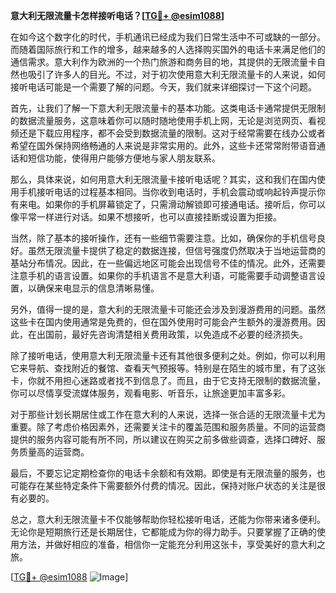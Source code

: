 **意大利无限流量卡怎样接听电话？[[TG💪+ @esim1088](https://t.me/s/esim1088)]**

在如今这个数字化的时代，手机通讯已经成为我们日常生活中不可或缺的一部分。而随着国际旅行和工作的增多，越来越多的人选择购买国外的电话卡来满足他们的通信需求。意大利作为欧洲的一个热门旅游和商务目的地，其提供的无限流量卡自然也吸引了许多人的目光。不过，对于初次使用意大利无限流量卡的人来说，如何接听电话可能是一个需要了解的问题。今天，我们就来详细探讨一下这个问题。

首先，让我们了解一下意大利无限流量卡的基本功能。这类电话卡通常提供无限制的数据流量服务，这意味着你可以随时随地使用手机上网，无论是浏览网页、看视频还是下载应用程序，都不会受到数据流量的限制。这对于经常需要在线办公或者希望在国外保持网络畅通的人来说是非常实用的。此外，这些卡还常常附带语音通话和短信功能，使得用户能够方便地与家人朋友联系。

那么，具体来说，如何用意大利无限流量卡接听电话呢？其实，这和我们在国内使用手机接听电话的过程基本相同。当你收到电话时，手机会震动或响起铃声提示你有来电。如果你的手机屏幕锁定了，只需滑动解锁即可接通电话。接听后，你可以像平常一样进行对话。如果不想接听，也可以直接挂断或设置为拒接。

当然，除了基本的接听操作，还有一些细节需要注意。比如，确保你的手机信号良好。虽然无限流量卡提供了稳定的数据连接，但信号强度仍然取决于当地运营商的基站分布情况。因此，在一些偏远地区可能会出现信号不佳的情况。此外，还需要注意手机的语言设置。如果你的手机语言不是意大利语，可能需要手动调整语言设置，以确保来电显示的信息清晰易懂。

另外，值得一提的是，意大利的无限流量卡可能还会涉及到漫游费用的问题。虽然这些卡在国内使用通常是免费的，但在国外使用时可能会产生额外的漫游费用。因此，在出国前，最好先咨询清楚相关费用政策，以免造成不必要的经济损失。

除了接听电话，使用意大利无限流量卡还有其他很多便利之处。例如，你可以利用它来导航、查找附近的餐馆、查看天气预报等。特别是在陌生的城市里，有了这张卡，你就不用担心迷路或者找不到信息了。而且，由于它支持无限制的数据流量，你可以尽情享受流媒体服务，观看电影、听音乐，让旅途更加丰富多彩。

对于那些计划长期居住或工作在意大利的人来说，选择一张合适的无限流量卡尤为重要。除了考虑价格因素外，还需要关注卡的覆盖范围和服务质量。不同的运营商提供的服务内容可能有所不同，所以建议在购买之前多做些调查，选择口碑好、服务质量高的运营商。

最后，不要忘记定期检查你的电话卡余额和有效期。即使是有无限流量的服务，也可能存在某些特定条件下需要额外付费的情况。因此，保持对账户状态的关注是很有必要的。

总之，意大利无限流量卡不仅能够帮助你轻松接听电话，还能为你带来诸多便利。无论你是短期旅行还是长期居住，它都能成为你的得力助手。只要掌握了正确的使用方法，并做好相应的准备，相信你一定能充分利用这张卡，享受美好的意大利之旅。

[[TG💪+ @esim1088](https://t.me/s/esim1088) ![Image](https://i.postimg.cc/4NQfJmqS/Snipaste-2025-05-13-00-14-12.png)]